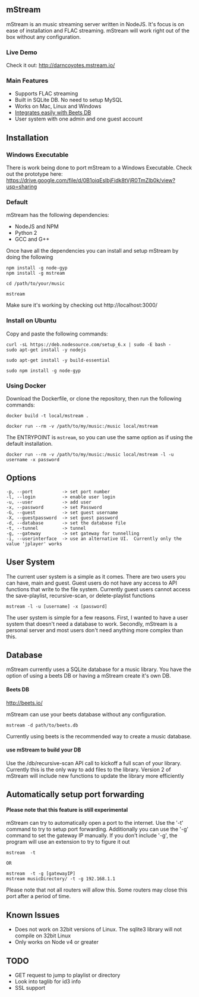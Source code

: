 ## mStream
mStream is an music streaming server written in NodeJS.   It's focus is on ease of installation and FLAC streaming.  mStream will work right out of the box without any configuration.

### Live Demo
Check it out: http://darncoyotes.mstream.io/


### Main Features
* Supports FLAC streaming
* Built in SQLite DB.  No need to setup MySQL
* Works on Mac, Linux and Windows
* [Integrates easily with Beets DB](https://github.com/beetbox/beets)
* User system with one admin and one guest account


## Installation

### Windows Executable

There is work being done to port mStream to a Windows Executable.  Check out the prototype here:
https://drive.google.com/file/d/0B1oiqEsIbjFidk8tVjR0TmZIb0k/view?usp=sharing

### Default

mStream has the following dependencies:
* NodeJS and NPM
* Python 2
* GCC and G++

Once have all the dependencies you can install and setup mStream by doing the following

```shell
npm install -g node-gyp
npm install -g mstream

cd /path/to/your/music

mstream
```

Make sure it's working by checking out http://localhost:3000/


### Install on Ubuntu
Copy and paste the following commands:

```shell
curl -sL https://deb.nodesource.com/setup_6.x | sudo -E bash -
sudo apt-get install -y nodejs

sudo apt-get install -y build-essential

sudo npm install -g node-gyp
```


### Using Docker

Download the Dockerfile, or clone the repository, then run the following
commands:

```shell
docker build -t local/mstream .

docker run --rm -v /path/to/my/music:/music local/mstream
```

The ENTRYPOINT is `mstream`, so you can use the same option as if using the
default installation.

```shell
docker run --rm -v /path/to/my/music:/music local/mstream -l -u username -x password
```

## Options

```shell
-p, --port           -> set port number
-l, --login          -> enable user login
-u, --user           -> add user
-x, --password       -> set Password
-G, --guest          -> set guest username
-X, --guestpassword  -> set guest password
-d, --database       -> set the database file
-t, --tunnel         -> tunnel
-g, --gateway        -> set gateway for tunnelling
-i, --userinterface  -> use an alternative UI.  Currently only the value 'jplayer' works
```



## User System

The current user system is a simple as it comes.  There are two users you can have, main and guest.  Guest users do not have any access to API functions that write to the file system.  Currently guest users cannot access the save-playlist, recursive-scan, or delete-playlist functions

```shell
mstream -l -u [username] -x [password]

```

The user system is simple for a few reasons.  First, I wanted to have a user system that doesn't need a database to work. Secondly, mStream is a personal server and most users don't need anything more complex than this.


## Database

mStream currently uses a SQLite database for a music library.  You have the option of using a beets DB or having a mStream create it's own DB.  

#### Beets DB
http://beets.io/

mStream can use your beets database without any configuration.  
```shell
mstream -d path/to/beets.db
```

Currently using beets is the recommended way to create a music database.


#### use mStream to build your DB

Use the /db/recursive-scan API call to kickoff a full scan of your library.  Currently this is the only way to add files to the library.  Version 2 of mStream will include new functions to update the library more efficiently


## Automatically setup port forwarding
#### Please note that this feature is still experimental

mStream can try to automatically open a port to the internet.  Use the '-t' command to try to setup port forwarding.  Additionally you can use the '-g' command to set the gateway IP manually.  If you don't include '-g', the program will use an extension to try to figure it out

```
mstream  -t

OR

mstream  -t -g [gatewayIP]
mstream musicDirectory/ -t -g 192.168.1.1
```

Please note that not all routers will allow this.  Some routers may close this port after a period of time.



## Known Issues
- Does not work on 32bit versions of Linux.  The sqlite3 library will not compile on 32bit Linux
- Only works on Node v4 or greater


## TODO
- GET request to jump to playlist or directory
- Look into taglib for id3 info
- SSL support
